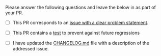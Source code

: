 Please answer the following questions and leave the below in as part of your PR.

- [ ] This PR corresponds to an [issue with a clear problem statement](https://github.com/babashka/babashka/blob/master/doc/dev.md#start-with-an-issue-before-writing-code).

- [ ] This PR contains a [test](https://github.com/babashka/babashka/blob/master/doc/dev.md#tests) to prevent against future regressions

- [ ] I have updated the [CHANGELOG.md](https://github.com/borkdude/deps.clj/blob/master/CHANGELOG.md) file with a description of the addressed issue.
